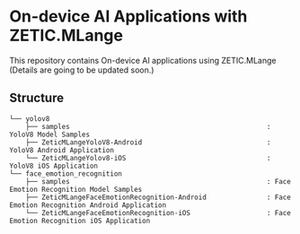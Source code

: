 # On-device AI Applications with ZETIC.MLange

 This repository contains On-device AI applications using ZETIC.MLange
(Details are going to be updated soon.)

## Structure

```
└── yolov8                                      
    ├── samples                                                 : YoloV8 Model Samples
    ├── ZeticMLangeYoloV8-Android                               : YoloV8 Android Application
    └── ZeticMLangeYolov8-iOS                                   : YoloV8 iOS Application
└── face_emotion_recognition                                      
    ├── samples                                                 : Face Emotion Recognition Model Samples
    ├── ZeticMLangeFaceEmotionRecognition-Android               : Face Emotion Recognition Android Application
    └── ZeticMLangeFaceEmotionRecognition-iOS                   : Face Emotion Recognition iOS Application
```


